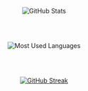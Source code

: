 <div align="center">

![GitHub Stats](https://github-readme-stats.vercel.app/api?username=gelbh&hide_border=true&include_all_commits=true&count_private=true&show_icons=true&theme=transparent&custom_title=GitHub+Activity)

<br />
<br />

![Most Used Languages](https://github-readme-stats.vercel.app/api/top-langs/?username=gelbh&hide_border=true&include_all_commits=true&count_private=true&show_icons=true&theme=transparent&layout=compact&langs_count=6&card_width=495)

<br />
<br />

[![GitHub Streak](https://github-readme-streak-stats.herokuapp.com?user=gelbh&theme=transparent)](https://git.io/streak-stats)

</div>

